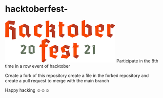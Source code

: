 # hacktoberfest-
![img hacktoberfest!](download.png)
Participate in the 8th time in a row event of hacktober

Create a fork of this repository create a file in the forked repository and create a pull request to merge with the main branch

Happy hacking ☺☺☺
